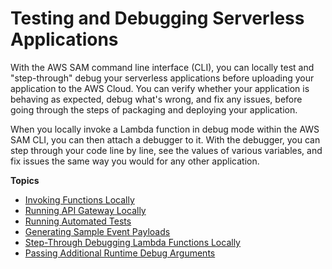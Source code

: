 # Testing and Debugging Serverless Applications<a name="serverless-test-and-debug"></a>

With the AWS SAM command line interface \(CLI\), you can locally test and "step\-through" debug your serverless applications before uploading your application to the AWS Cloud\. You can verify whether your application is behaving as expected, debug what's wrong, and fix any issues, before going through the steps of packaging and deploying your application\.

When you locally invoke a Lambda function in debug mode within the AWS SAM CLI, you can then attach a debugger to it\. With the debugger, you can step through your code line by line, see the values of various variables, and fix issues the same way you would for any other application\.

**Topics**
+ [Invoking Functions Locally](serverless-sam-cli-using-invoke.md)
+ [Running API Gateway Locally](serverless-sam-cli-using-start-api.md)
+ [Running Automated Tests](serverless-sam-cli-using-automated-tests.md)
+ [Generating Sample Event Payloads](serverless-sam-cli-using-generate-event.md)
+ [Step\-Through Debugging Lambda Functions Locally](serverless-sam-cli-using-debugging.md)
+ [Passing Additional Runtime Debug Arguments](serverless-sam-cli-using-debugging-additional-arguments.md)